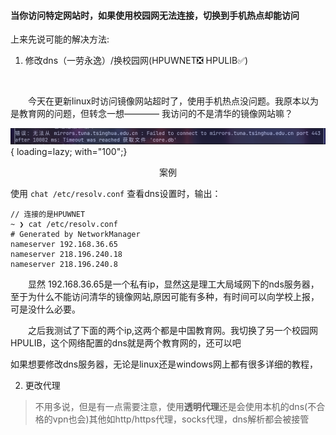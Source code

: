 #### 当你访问特定网站时，如果使用校园网无法连接，切换到手机热点却能访问


上来先说可能的解决方法:
1. 修改dns（一劳永逸）/换校园网(HPUWNET❎  HPULIB✅)

<br>

&emsp;&emsp;今天在更新linux时访问镜像网站超时了，使用手机热点没问题。我原本以为是教育网的问题，但转念一想———— 我访问的不是清华的镜像网站嘛？

![case](../assets/campus/error.png){ loading=lazy; with="100";}
<center> 案例 </center>


使用 `chat /etc/resolv.conf` 查看dns设置时，输出：
```shell
// 连接的是HPUWNET
~ ❯ cat /etc/resolv.conf
# Generated by NetworkManager
nameserver 192.168.36.65
nameserver 218.196.240.18
nameserver 218.196.240.8
```
&emsp;&emsp;显然 192.168.36.65是一个私有ip，显然这是理工大局域网下的nds服务器，至于为什么不能访问清华的镜像网站,原因可能有多种，有时间可以向学校上报，可是没什么必要。

&emsp;&emsp;之后我测试了下面的两个ip,这两个都是中国教育网。我切换了另一个校园网HPULIB，这个网络配置的dns就是两个教育网的，还可以吧

如果想要修改dns服务器，无论是linux还是windows网上都有很多详细的教程，


2. 更改代理


> 不用多说，但是有一点需要注意，使用**透明代理**还是会使用本机的dns(不合格的vpn也会)其他如http/https代理，socks代理，dns解析都会被接管
